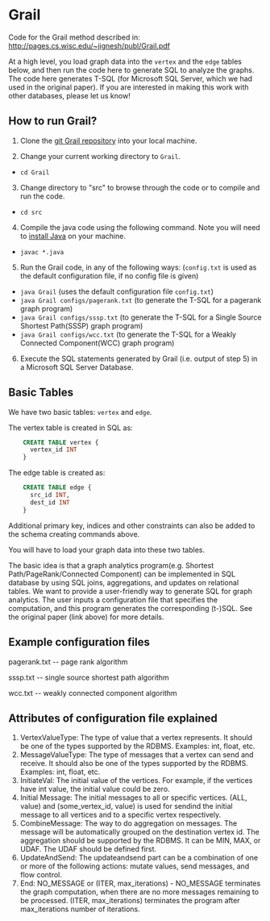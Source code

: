 Grail
============================
Code for the Grail method described in: http://pages.cs.wisc.edu/~jignesh/publ/Grail.pdf

At a high level, you load graph data into the `vertex` and the `edge` tables below, and then run the code here to generate SQL to analyze the graphs. The code here generates T-SQL (for Microsoft SQL Server, which we had used in the original paper). 
If you are interested in making this work with other databases, please let us know! 

How to run Grail?
-----------------------------------------------------------

1. Clone the [git Grail repository](https://github.com/UWQuickstep/Grail.git "Grail git location") into your local machine.

2. Change your current working directory to `Grail`.
  * `cd Grail`

3. Change directory to "src" to browse through the code or to compile and run the code.
  * `cd src`

4. Compile the java code using the following command. Note you will need to [install Java](https://java.com "Java Install Page") on your machine.
  * `javac *.java`

5. Run the Grail code, in any of the following ways: (`config.txt` is used as the default configuration file, if no config file is given)
  * `java Grail` (uses the default configuration file `config.txt`)
  * `java Grail configs/pagerank.txt` (to generate the T-SQL for a pagerank graph program)
  * `java Grail configs/sssp.txt` (to generate the T-SQL for a Single Source Shortest Path(SSSP) graph program)
  * `java Grail configs/wcc.txt` (to generate the T-SQL for a Weakly Connected Component(WCC) graph program)

6. Execute the SQL statements generated by Grail (i.e. output of step 5) in a Microsoft SQL Server Database.

Basic Tables
---------------------------
We have two basic tables: `vertex` and `edge`.

The vertex table is created in SQL as:

```sql
    CREATE TABLE vertex {
      vertex_id INT
    }
```

The edge table is created as:
```sql
    CREATE TABLE edge {
      src_id INT,
      dest_id INT
    }
```

Additional primary key, indices and other constraints can also be added to the schema creating commands above.

You will have to load your graph data into these two tables. 

The basic idea is that a graph analytics program(e.g. Shortest Path/PageRank/Connected Component) can be implemented in SQL database by using SQL joins, aggregations, and updates on relational tables. We want to provide a user-friendly way to generate SQL for graph analytics. The user inputs a configuration file that specifies the computation, and this program generates the corresponding (t-)SQL. See the original paper (link above) for more details.

Example configuration files
---------------------------
pagerank.txt -- page rank algorithm

sssp.txt -- single source shortest path algorithm

wcc.txt -- weakly connected component algorithm

Attributes of configuration file explained
------------------------------------------
1. VertexValueType: The type of value that a vertex represents. It should be one of the types supported by the RDBMS. Examples: int, float, etc.
2. MessageValueType: The type of messages that a vertex can send and receive. It should also be one of the types supported by the RDBMS. Examples: int, float, etc.
3. InitiateVal: The initial value of the vertices. For example, if the vertices have int value, the initial value could be zero.
4. Initial Message: The initial messages to all or specific vertices. (ALL, value) and (some_vertex_id, value) is used for sendind the initial message to all vertices and to a specific vertex respectively.
5. CombineMessage: The way to do aggregation on messages. The message will be automatically grouped on the destination vertex id. The aggregation should be supported by the RDBMS. It can be MIN, MAX, or UDAF. The UDAF should be defined first.
6. UpdateAndSend: The updateandsend part can be a combination of one or more of the following actions: mutate values, send messages, and flow control.
7. End: NO_MESSAGE or (ITER, max_iterations) - NO_MESSAGE terminates the graph computation, when there are no more messages remaining to be processed. (ITER, max_iterations) terminates the program after max_iterations number of iterations.
